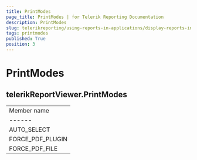 ```yaml
---
title: PrintModes
page_title: PrintModes | for Telerik Reporting Documentation
description: PrintModes
slug: telerikreporting/using-reports-in-applications/display-reports-in-applications/web-application/html5-report-viewer/api-reference/telerikreportviewer-namespace/printmodes
tags: printmodes
published: True
position: 3
---
```


# PrintModes

## telerikReportViewer.PrintModes


|   |
| ------ |
| Member name |
| ------ |
|AUTO_SELECT|
|FORCE_PDF_PLUGIN|
|FORCE_PDF_FILE|


